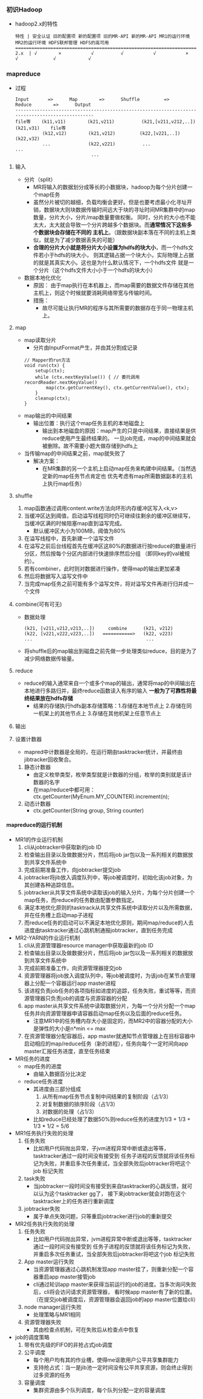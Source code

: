 ### 初识Hadoop
* hadoop2.x的特性
    ```
    特性 | 安全认证 旧的配置项 新的配置项 旧的MR-API 新的MR-API MR1的运行环境 MR2的运行环境 HDFS联邦管理 HDFS的高可用
    ============================================================================================================
    2.x  | √        ×           √          √           √           ×              √             √            √   
    ```
### mapreduce
* 过程
    ```
    Input       =>      Map        =>      Shuffle         =>          Reduce        =>      Output
    ------------------------------------------------------------------------------------------------
    file等    (k11,v11)        (k21,v211)          (k21,[v211,v212,..])          (k21,v31)    file等
              (k12,v12)        (k21,v212)         (k22,[v221,..])               (k22,v32)
              ...              (k22,v221)          ...                           ...
                                ...
    ```
1. 输入
    * 分片（split）
        * MR将输入的数据划分成等长的小数据块，hadoop为每个分片创建一个map任务
        * 虽然分片被切的越细，负载均衡会更好。但是也要考虑最小化寻址开销，数据块大则块数据传输时间远大于块的寻址时间MR集群中的map数量，分片大小，分片/map数量要做权衡。
            同时，分片的大小也不能太大，太大就会导致一个分片跨越多个数据块。而**通常情况下这些多个数据块会存储在不同的
            主机上**。（跟数据块副本落在不同的主机上类似，就是为了减少数据丢失的可能）
        * **合理的分片大小就是将分片大小设置为hdfs的块大小**，而一个hdfs文件若小于hdfs的块大小，
            则其逻辑占据一个块大小，实际物理上占据的就是其真实大小。这也是为什么默认情况下，一个hdfs文件
            就是一个分片（这个hdfs文件大小小于一个hdfs的块大小）
    * 数据本地化优化
        * 原因：
            由于map执行在本机器上，而map需要的数据文件存储在其他主机上，则这个时候就要消耗网络带宽与传输时间。
        * 措施：
            * 故尽可能让执行MR的程序与其所需要的数据存在于同一物理主机上。
         
2. map
    * map读取分片
        * 分片由InputFormat产生，并由其分割成记录
        ```
        // Mapper的run方法
        void run(ctx) {
            setup(ctx);
            while (ctx.nextKeyValue()) { // 委托调用recordReader.nextKeyValue()
                map(ctx.getCurrentKey(), ctx.getCurrentValue(), ctx);
            }
            cleanup(ctx);
        }
        ```
    * map输出的中间结果
        * 输出位置：执行这个map任务主机的本地磁盘上
            * 输出到本地磁盘的原因：map产生的只是中间结果，直接结果是供reduce使用产生最终结果的。
                一旦job完成，map的中间结果就会被删除。故不需要小题大做存储到hdfs上
    * 当传输map的中间结果之前，map就失败了
        * 解决方案：
            * 在MR集群的另一个主机上启动map任务来构建中间结果。（当然选定新的map任务节点肯定也
                优先考虑有map所需数据副本的主机上执行map任务）
    
                
3. shuffle
    1. map函数通过调用content.write方法向环形内存缓冲区写入<k,v>
    2. 当缓冲区达到阈值，启动溢写线程同时仍可继续往剩余的缓冲区继续写，当缓冲区满的时候阻塞map直到溢写完成。
        * 默认缓冲区大小为100MB，阈值为80%
    3. 在溢写线程中，首先新建一个溢写文件
    4. 在溢写之前后台线程首先在缓冲区这80%的数据进行按reduce的数量进行分区，然后按每个分区内部进行快速排序然后分组
        （即同key的val被规约）。
    5. 若有combiner，此时则对数据进行操作，使得map的输出更加紧凑
    6. 然后将数据写入溢写文件中
    7. 当完成map任务之前可能有多个溢写文件，将对溢写文件再进行归并成一个文件
4. combine(可有可无)
    * 数据处理
        ```
        (k21, [v211,v212,v213,..])     combine      (k21, v212)
        (k22, [v221,v222,v223,..])   ===========>   (k22, v223)
        ...                                          ...
        ```
    * 将shuffle后的map输出到磁盘之前先做一步处理类似reduce，目的是为了减少网络数据传输量。
5. reduce
    * reduce的输入通常来自一个或多个map的输出，通常将map的中间输出在本地进行多路归并，最终reduce函数读入有序的输入
        **一般为了可靠性将最终结果放在hdfs存储**
        * 结果的存储执行hdfs副本存储策略：1.存储在本地节点上 2.存储在同一机架上的其他节点上 3.存储在其他机架上任意节点上
        
6. 输出

7. 设置计数器
    * mapred中计数器是全局的，在运行期由tasktracker统计，并最终由jibtracker回收聚合。
    1. 静态计数器
        * 由定义枚举类型，枚举类型就是计数器的分组，枚举的类别就是该计数器的名字
        * 在map/reduce中都可用：ctx.getCounter(MyEnum.MY_COUNTER).increment(n);
    2. 动态计数器
        * ctx.getCounter(String group, String counter)
#### mapreduce的运行机制
* MR1的作业运行机制
    1. cli从jobtracker中获取新的job ID
    2. 检查输出目录以及做数据分片，然后将job jar包以及一系列相关的数据放到共享文件系统中
    3. 完成前期准备工作，向jobtracker提交job
    4. jobtracker将jib放入调度队列中，等job被调度时，初始化该job对象，为其创建各种追踪信息。
    5. jobtracker从共享文件系统中读取该job的输入分片，为每个分片创建一个map任务，而reduce的任务数由配置参数指定。
    6. 满足本地优化原则的tasktrack从共享文件系统中读取分片以及所需数据，并在任务槽上启动map子进程
    7. 而reduce任务的启动可以不满足本地优化原则，期间map/reduce的人去进度由tasktracker通过心跳机制通报jobtracker，直到任务完成
* MR2-YARN的作业运行机制
    1. cli从资源管理器resource manager中获取最新的job ID
    2. 检查输出目录以及做数据分片，然后将job jar包以及一系列相关的数据放到共享文件系统中 
    3. 完成前期准备工作，向资源管理器提交job
    4. 资源管理器将job放入调度队列中，等job被调度时，为该job在某节点管理器上分配一个容器运行app master进程
    5. 该进程负责job任务的各项指标如进度的追踪，任务失败，重试等等，而资源管理器只负责job的调度与资源容器的分配 
    6. app master从共享文件系统中读取数据分片，为每一个分片分配一个map任务并向资源管理器申请容器启动map任务以及后面的reduce任务。
        * 注意MR1中的任务槽内存大小是固定的，而MR2中的容器分配的大小是弹性的大小是n*min <= max
    7. 在资源管理器分配容器后，app master就通知节点管理器上在目标容器中启动相应的map/reduce任务（新的进程），任务向每个一定时间向app
        master汇报任务进度，直至任务结束
* MR任务的进度
    * map任务的进度
        * 由输入数据百分比决定
    * reduce任务进度
        * 其进度由三部分组成
            1. 从所有map任务节点复制中间结果的复制阶段（占1/3）
            2. 对复制数据的排序阶段（占1/3）
            3. 对数据的处理（占1/3）
        * 比如reduce已经处理了数据50%则reduce任务的进度为1/3 + 1/3 + 1/3 * 1/2 = 5/6
* MR1任务执行失败的处理
    1. 任务失败
        * 比如用户代码抛出异常，子jvm进程异常中断或退出等等，tasktracker通过一段时间没有接受到
            任务子进程的反馈就将该任务标记为失败，并重启多次任务重试，当全部失败后jobtracker将吧这个job
            标记失败
    2. task失败
        * 当jobtracker一段时间没有接受到来自tasktracker的心跳反馈，就可以认为这个tasktracker gg了，
            接下来jobtracker就会对跑在这个tasktracker上的任务进行重新调度
    3. jobtracker失败                                   
        * 属于单点失效问题，只等重启jobtracker进行job的重新提交  
* MR2任务执行失败的处理
    1. 任务失败
        * 比如用户代码抛出异常，jvm进程异常中断或退出等等，tasktracker通过一段时间没有接受到
            任务子进程的反馈就将该任务标记为失败，并重启多次任务重试，当全部失败后jobtracker将吧这个job
            标记失败
    2. App master运行失败
        * 当资源管理器通过心跳机制发现app master挂了，则重新分配一个容器重启app master接管job
        * cli通过轮训app master来获得当前运行的job的进度。当多次询问失败后，cli将会访问请求资源管理器，
            看时候app master有了新的位置。（在提交job被调度后，资源管理器会返回job的app master位置给cli）
    3. node manager运行失败
        * 处理策略与MR1相同
    4. 资源管理器失败
        * 其由检查点机制，可在失败后从检查点中恢复
* job的调度策略
    1. 带有优先级的FIFO的非抢占式job调度
    2. 公平调度
        * 每个用户均有其的作业槽，使得me讴歌用户公平共享集群能力
        * 支持抢占式：当一是jib池一定时间没有公平共享资源，则会终止得到过多资源的任务
    3. 容量调度
        * 集群资源由多个队列调度，每个队列分配一定的容量调度
